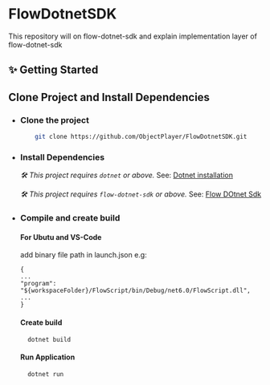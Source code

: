 # FlowDotnetSDK

This repository will on flow-dotnet-sdk and explain implementation layer of flow-dotnet-sdk

## ✨ Getting Started

## Clone Project and Install Dependencies

- ### Clone the project

  ```sh
      git clone https://github.com/ObjectPlayer/FlowDotnetSDK.git
  ```

- ### Install Dependencies

  _🛠 This project requires `dotnet` or above._ See: [Dotnet installation](https://learn.microsoft.com/en-us/dotnet/core/install)

  _🛠 This project requires `flow-dotnet-sdk` or above._ See: [Flow DOtnet Sdk](https://github.com/tyronbrand/flow.net)

- ### Compile and create build

  #### For Ubutu and VS-Code

  add binary file path in launch.json e.g:

  ```"configurations": [
  {
  ...
  "program": "${workspaceFolder}/FlowScript/bin/Debug/net6.0/FlowScript.dll",
  ...
  }
  ```

  #### Create build

        dotnet build

  #### Run Application

        dotnet run
